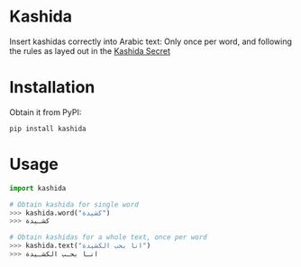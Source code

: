 # Kashida
 
Insert kashidas correctly into Arabic text: Only once per word, and following the rules as layed out in the [Kashida Secret](https://www.khtt.net/en/page/1821/the-big-kashida-secret)

# Installation

Obtain it from PyPI: 
```
pip install kashida
```

# Usage

```python
import kashida

# Obtain kashida for single word
>>> kashida.word("كشيدة")
>>> كشـيدة

# Obtain kashidas for a whole text, once per word
>>> kashida.text("انا بحب الكشيدة")
>>> انـا بحـب الكشـيدة
```
